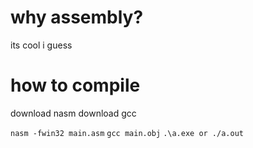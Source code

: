 # why assembly?
its cool i guess

# how to compile
download nasm
download gcc

`nasm -fwin32 main.asm`
`gcc main.obj`
`.\a.exe or ./a.out`
